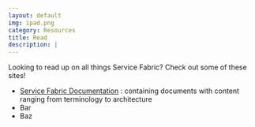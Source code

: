 ```yaml
---
layout: default
img: ipad.png
category: Resources
title: Read
description: |
---
```

  Looking to read up on all things Service Fabric? Check out some of these sites!
- [Service Fabric Documentation](https://docs.microsoft.com/en-us/azure/service-fabric/) : containing documents with content ranging from terminology to architecture
- Bar
- Baz